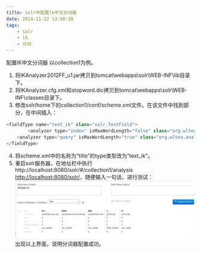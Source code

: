 ```yaml
---
title: solr中配置lk中文分词器
date: 2014-11-22 13:50:20
tags:
    - solr
    - lk
    - 分词
---
```

配置IK中文分词器
以collection1为例。
1.	将IKAnalyzer2012FF_u1.jar拷贝到tomcat\webapps\solr\WEB-INF\lib目录下。
2.	将IKAnalyzer.cfg.xml和stopword.dic拷贝到tomcat\webapps\solr\WEB-INF\classes目录下。
3.	修改solr/home下的collection1/conf/scheme.xml文件。在该文件中找到<schema></schema>部分，在中间插入：
``` javascript
<fieldType name="text_ik" class="solr.TextField">
      	<analyzer type="index" isMaxWordLength="false" class="org.wltea.analyzer.lucene.IKAnalyzer"/>
	<analyzer type="query" isMaxWordLength="true" class="org.wltea.analyzer.lucene.IKAnalyzer"/>
</fieldType>
```
4.	将scheme.xml中的<field>名称为“title”的type类型改为”text_ik“。
5.	重启solr服务器，在地址栏中执行http://localhost:8080/solr/#/collection1/analysis <http://localhost:8080/solr/>，随便输入一句话，进行测试：
 ![](solr中配置lk中文分词器/lk.png)
出现以上界面，说明分词器配置成功。



